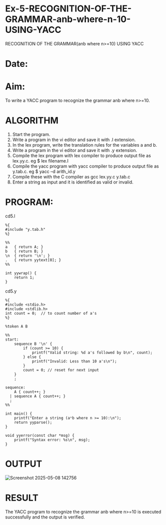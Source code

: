 # Ex-5-RECOGNITION-OF-THE-GRAMMAR-anb-where-n-10-USING-YACC
RECOGNITION OF THE GRAMMAR(anb where n>=10) USING YACC
# Date:
# Aim:
To write a YACC program to recognize the grammar anb where n>=10.
# ALGORITHM
1.	Start the program.
2.	Write a program in the vi editor and save it with .l extension.
3.	In the lex program, write the translation rules for the variables a and b.
4.	Write a program in the vi editor and save it with .y extension.
5.	Compile the lex program with lex compiler to produce output file as lex.yy.c. eg $ lex filename.l
6.	Compile the yacc program with yacc compiler to produce output file as y.tab.c. eg $ yacc –d arith_id.y
7.	Compile these with the C compiler as gcc lex.yy.c y.tab.c
8.	Enter a string as input and it is identified as valid or invalid.
# PROGRAM:
cd5.l
```
%{
#include "y.tab.h"
%}

%%
a   { return A; }
b   { return B; }
\n  { return '\n'; }
.   { return yytext[0]; }
%%

int yywrap() {
    return 1;
}

```
cd5.y
```
%{
#include <stdio.h>
#include <stdlib.h>
int count = 0;  // to count number of a's
%}

%token A B

%%
start:
    sequence B '\n' {
        if (count >= 10) {
            printf("Valid string: %d a's followed by b\n", count);
        } else {
            printf("Invalid: Less than 10 a's\n");
        }
        count = 0; // reset for next input
    }
    ;

sequence:
    A { count++; }
  | sequence A { count++; }
  ;
%%

int main() {
    printf("Enter a string (aⁿb where n >= 10):\n");
    return yyparse();
}

void yyerror(const char *msg) {
    printf("Syntax error: %s\n", msg);
}

```

# OUTPUT
![Screenshot 2025-05-08 142756](https://github.com/user-attachments/assets/b0dd8d94-3a00-47fc-ba10-b4e1e41fb707)


# RESULT
The YACC program to recognize the grammar anb where n>=10 is executed successfully and the output is verified.
